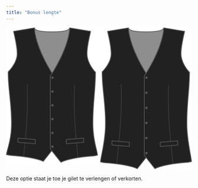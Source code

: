 ```yaml
---
title: "Bonus lengte"
---
```


![Bonus lengte](lengthbonus.svg)

Deze optie staat je toe je gilet te verlengen of verkorten.




